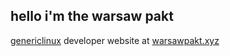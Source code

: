 ## hello i'm the warsaw pakt

[genericlinux](https://github.com/Generic-Linux) developer
website at [warsawpakt.xyz](https://warsawpakt.xyz)
